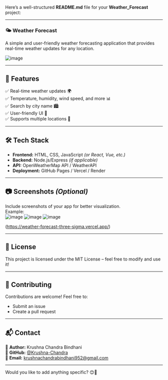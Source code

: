 Here’s a well-structured **README.md** file for your **Weather_Forecast** project:  

---

### **🌤 Weather Forecast**  
A simple and user-friendly weather forecasting application that provides real-time weather updates for any location.  

![image](https://github.com/user-attachments/assets/6faa2c8d-0f69-4e6b-b456-d3c909992c07)


---

## **🚀 Features**  
✅ Real-time weather updates 🌍  
✅ Temperature, humidity, wind speed, and more 📊  
✅ Search by city name 🏙️  
✅ User-friendly UI 🎨  
✅ Supports multiple locations 📍  

---

## **🛠️ Tech Stack**  
- **Frontend:** HTML, CSS, JavaScript *(or React, Vue, etc.)*  
- **Backend:** Node.js/Express *(if applicable)*  
- **API:** OpenWeatherMap API / WeatherAPI  
- **Deployment:** GitHub Pages / Vercel / Render  

---

## **📷 Screenshots** *(Optional)*  
Include screenshots of your app for better visualization.  
Example:  
![image](https://github.com/user-attachments/assets/c6b35041-f15b-40da-a682-f6a43a77cdad) ![image](https://github.com/user-attachments/assets/867e0877-02a0-4450-bfe2-84640fe32471) ![image](https://github.com/user-attachments/assets/901f2bd7-7f2a-47be-bac9-ddcf5859b14b)

(https://weather-forecast-three-sigma.vercel.app/)  

---

## **📜 License**  
This project is licensed under the MIT License – feel free to modify and use it!  

---

## **🙌 Contributing**  
Contributions are welcome! Feel free to:  
- Submit an issue  
- Create a pull request  

---

## **📬 Contact**  
🔹 **Author:** Krushna Chandra Bindhani  
🔹 **GitHub:** [@Krushna-Chandra](https://github.com/Krushna-Chandra)  
🔹 **Email:** krushnachandrabindhani952@gmail.com

---

Would you like to add anything specific? 😊🚀
